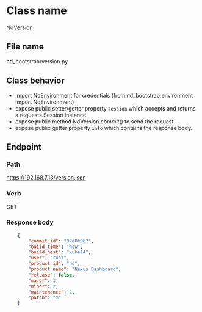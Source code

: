 # Class name

NdVersion

## File name

nd_bootstrap/version.py

## Class behavior

- import NdEnvironment for credentials (from nd_bootstrap.environment import NdEnvironment)
- expose public setter/getter property `session` which accepts and returns a requests.Session instance
- expose public method NdVersion.commit() to send the request.
- expose public getter property `info` which contains the response body.

## Endpoint

### Path

https://192.168.7.13/version.json

### Verb

GET

### Response body

```json
    {
        "commit_id": "07a8f967",
        "build_time": "now",
        "build_host": "kube14",
        "user": "root",
        "product_id": "nd",
        "product_name": "Nexus Dashboard",
        "release": false,
        "major": 3,
        "minor": 2,
        "maintenance": 2,
        "patch": "m"
    }
```
